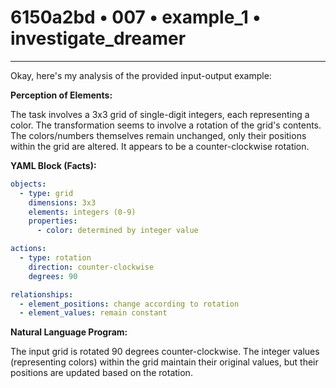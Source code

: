 # 6150a2bd • 007 • example_1 • investigate_dreamer

---
Okay, here's my analysis of the provided input-output example:

**Perception of Elements:**

The task involves a 3x3 grid of single-digit integers, each representing a color. The transformation seems to involve a rotation of the grid's contents. The colors/numbers themselves remain unchanged, only their positions within the grid are altered. It appears to be a counter-clockwise rotation.

**YAML Block (Facts):**



```yaml
objects:
  - type: grid
    dimensions: 3x3
    elements: integers (0-9)
    properties:
      - color: determined by integer value

actions:
  - type: rotation
    direction: counter-clockwise
    degrees: 90

relationships:
  - element_positions: change according to rotation
  - element_values: remain constant
```



**Natural Language Program:**

The input grid is rotated 90 degrees counter-clockwise. The integer values (representing colors) within the grid maintain their original values, but their positions are updated based on the rotation.

